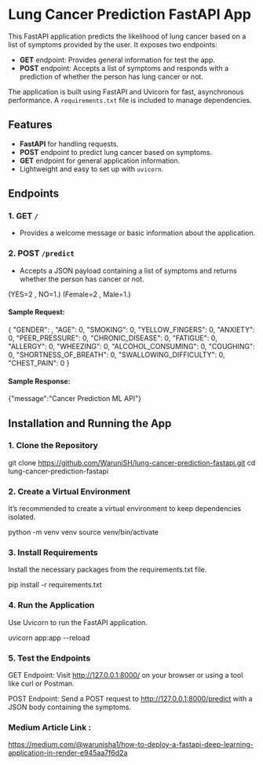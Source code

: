 # Lung Cancer Prediction FastAPI App

This FastAPI application predicts the likelihood of lung cancer based on a list of symptoms provided by the user. It exposes two endpoints:
- **GET** endpoint: Provides general information for test the app.
- **POST** endpoint: Accepts a list of symptoms and responds with a prediction of whether the person has lung cancer or not.

The application is built using FastAPI and Uvicorn for fast, asynchronous performance. A `requirements.txt` file is included to manage dependencies.

## Features

- **FastAPI** for handling requests.
- **POST** endpoint to predict lung cancer based on symptoms.
- **GET** endpoint for general application information.
- Lightweight and easy to set up with `uvicorn`.

## Endpoints

### 1. GET `/`
- Provides a welcome message or basic information about the application.

### 2. POST `/predict`
- Accepts a JSON payload containing a list of symptoms and returns whether the person has cancer or not.

(YES=2 , NO=1.)
(Female=2 , Male=1.)

#### Sample Request:
{
  "GENDER": ,
  "AGE": 0,
  "SMOKING": 0,
  "YELLOW_FINGERS": 0,
  "ANXIETY": 0,
  "PEER_PRESSURE": 0,
  "CHRONIC_DISEASE": 0,
  "FATIGUE": 0,
  "ALLERGY": 0,
  "WHEEZING": 0,
  "ALCOHOL_CONSUMING": 0,
  "COUGHING": 0,
  "SHORTNESS_OF_BREATH": 0,
  "SWALLOWING_DIFFICULTY": 0,
  "CHEST_PAIN": 0
}

#### Sample Response:
{"message":"Cancer Prediction ML API"}

## Installation and Running the App

### 1. Clone the Repository
git clone https://github.com/WaruniSH/lung-cancer-prediction-fastapi.git
cd lung-cancer-prediction-fastapi

### 2. Create a Virtual Environment
It’s recommended to create a virtual environment to keep dependencies isolated.

python -m venv venv
source venv/bin/activate 

### 3. Install Requirements
Install the necessary packages from the requirements.txt file.

pip install -r requirements.txt

### 4. Run the Application
Use Uvicorn to run the FastAPI application.

uvicorn app:app --reload

### 5. Test the Endpoints
GET Endpoint: Visit http://127.0.0.1:8000/ on your browser or using a tool like curl or Postman.

POST Endpoint: Send a POST request to http://127.0.0.1:8000/predict with a JSON body containing the symptoms.

### Medium Article Link : 
https://medium.com/@warunisha1/how-to-deploy-a-fastapi-deep-learning-application-in-render-e945aa7f6d2a

